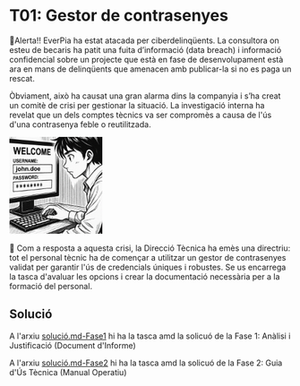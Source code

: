 # T01: Gestor de contrasenyes
🚨Alerta!! EverPia ha estat atacada per ciberdelinqüents. La consultora on esteu de becaris ha patit una fuita d’informació (data breach) i informació confidencial sobre un projecte que està en fase de desenvolupament està ara en mans de delinqüents que amenacen amb publicar-la si no es paga un rescat.

Òbviament, això ha causat una gran alarma dins la companyia i s’ha creat un comitè de crisi per gestionar la situació. 
La investigació interna ha revelat que un dels comptes tècnics va ser compromès a causa de l'ús d'una contrasenya feble o reutilitzada.

![La portada de la tasca](img/Portadadelatasca.png)

🧭 Com a resposta a aquesta crisi, la Direcció Tècnica ha emès una directriu: tot el personal tècnic ha de començar a utilitzar un gestor de contrasenyes validat per garantir l'ús de credencials úniques i robustes. Se us encarrega la tasca d'avaluar les opcions i crear la documentació necessària per a la formació del personal.

## Solució
A l'arxiu [solució.md-Fase1](solucio.md-Fase1)  hi ha la tasca amd la solicuó de la Fase 1: Anàlisi i Justificació (Document d'Informe)

A l'arxiu [solució.md-Fase2](solucio.md-Fase2)  hi ha la tasca amd la solicuó de la Fase 2: Guia d'Ús Tècnica (Manual Operatiu)
